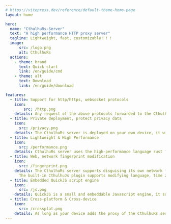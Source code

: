 ```yaml
---
# https://vitepress.dev/reference/default-theme-home-page
layout: home

hero:
  name: "CthulhuRs-Server"
  text: "A high performance HTTP proxy server"
  tagline: Lightweight, fast, customizable！！！
  image:
      src: /logo.png
      alt: CthulhuRs
  actions:
    - theme: brand
      text: Quick start
      link: /en/guide/cmd
    - theme: alt
      text: Download
      link: /en/guide/download

features:
  - title: Support for http/https, websocket protocols
    icon:
        src: /http.png
    details: Any request of the above protocols forwarded to the CthulhuRs server will be monitored
  - title: Private deployment, protect privacy data
    icon:
      src: /privacy.png
    details: The CthulhuRs server is deployed on your own device, it will not upload your network information to third parties, all data will be disposed of by yourself
  - title: Lightweight & High Performance
    icon:
      src: /performance.png
    details: CthulhuRs server uses the high-performance language rust for development, built-in lightweight quickjs script execution engine, use without pressure
  - title: Web, network fingerprint modification
    icon:
      src: /fingerprint.png
    details: The CthulhuRs server supports disguising its own network fingerprint information, such as ja3, h2 fingerprint, IP address, you can set the random number of ja3, h2 fingerprint in the script or set the upstream proxy for each request.
      The built-in CthulhuJs plugin supports modifying language, time zone, ua, screen, gpu information, canvas, audio, webgl, webgpu, canvasFonts, cssFonts, plugin, webrtc and other browser fingerprints
  - title: Embedded QuickJS script engine
    icon:
      src: /js.png
    details: QuickJS is a small and embeddable Javascript engine, it supports the ES2020 specification, including modules, asynchronous generators and proxies. It optionally supports mathematical extensions, such as big integers (BigInt), big floating numbers (BigFloat) and operator overloading
  - title: Cross-platform & Cross-device
    icon:
      src: /crossplat.png
    details: As long as your device adds the proxy of the CthulhuRs server, you can use its functions on the browser of any device without installing any software or extensions
---
```


